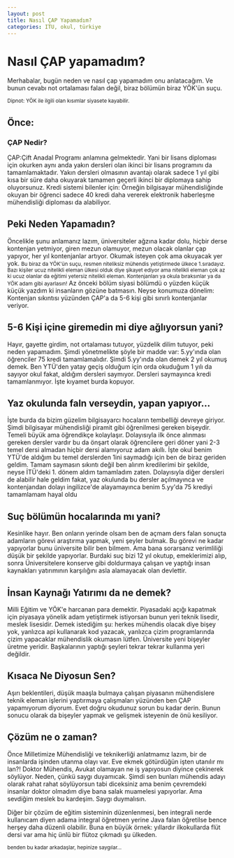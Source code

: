 ```yaml
---
layout: post
title: Nasıl ÇAP Yapamadım?
categories: ITU, okul, türkiye
---
```


<h1>Nasıl ÇAP yapamadım?</h1>

<p>Merhabalar, bugün neden ve nasıl çap yapamadım onu anlatacağım. Ve bunun cevabı not ortalaması falan değil, biraz bölümün biraz YÖK'ün suçu.</p>
<p><small>Dipnot: YÖK ile ilgili olan kısımlar siyasete kayabilir.</small></p>

<h2>Önce:</h2>
<h3>ÇAP Nedir?</h3>

<p>ÇAP:Çift Anadal Programı anlamına gelmektedir. Yani bir lisans diploması için okurken aynı anda yakın dersleri olan ikinci bir lisans programını da tamamlamaktadır. Yakın dersleri olmasının avantajı olarak sadece 1 yıl gibi kısa bir süre daha okuyarak tamamen geçerli ikinci bir diplomaya sahip oluyorsunuz. Kredi sistemi bilenler için: Örneğin bilgisayar mühendisliğinde okuyan bir öğrenci sadece 40 kredi daha vererek elektronik haberleşme mühendisliği diploması da alabiliyor.</p>

<h2>Peki Neden Yapamadın?</h2>
<p>Öncelikle şunu anlamanız lazım, üniversiteler ağzına kadar dolu, hiçbir derse kontenjan yetmiyor, giren mezun olamuyor, mezun olacak olanlar çap yapıyor, her yıl kontenjanlar artıyor. Okumak isteyen çok ama okuyacak yer yok. <small>Bu biraz da YÖK'ün suçu, resmen niteliksiz mühendis yetiştirmede ülkece 1.sıradayız. Bazı kişiler ucuz nitelikli eleman ülkesi olduk diye şikayet ediyor ama nitelikli eleman çok az ki ucuz olanlar da eğitimi yetersiz nitelikli eleman. Kontenjanları ya okula bıraksınlar ya da YÖK adam gibi ayarlasın!</small> Az önceki bölüm siyasi bölümdü o yüzden küçük küçük yazdım ki insanların gözüne batmasın. Neyse konumuza dönelim: Kontenjan sıkıntısı yüzünden ÇAP'a da 5-6 kişi gibi sınırlı kontenjanlar veriyor.</p>

<h2>5-6 Kişi içine giremedin mi diye ağlıyorsun yani?</h2>
<p>Hayır, gayette girdim, not ortalaması tutuyor, yüzdelik dilim tutuyor, peki neden yapamadım. Şimdi yönetmelikte şöyle bir madde var: 5.yy'ında olan öğrenciler 75 kredi tamamlamalıdır. Şimdi 5.yy'ında olan demek 2 yıl okumuş demek. Ben YTÜ'den yatay geçiş olduğum için orda okuduğum 1 yılı da sayıyor okul fakat, aldığım dersleri saymıyor. Dersleri saymayınca kredi tamamlanmıyor. İşte kıyamet burda kopuyor.</p>

<h2>Yaz okulunda faln verseydin, yapan yapıyor...</h2>
<p>İşte burda da bizim güzelim bilgisayarcı hocaların tembelliği devreye giriyor. Şimdi bilgisayar mühendisliği piramit gibi öğrenilmesi gereken bişeydir. Temeli büyük ama öğrendikçe kolaylaşır. Dolayısıyla ilk önce alınması gereken dersler vardır bu da önşart olarak öğrencilere geri döner yani 2-3 temel dersi almadan hiçbir dersi alamıyoruz adam akıllı. İşte okul benim YTÜ'de aldığım bu temel derslerden 1ini saymadığı için ben de biraz geriden geldim. Tamam saymasın sıkıntı değil ben alırım kredilerimi bir şekilde, neyse İTÜ'deki 1. dönem aldım tamamladım zaten. Dolayısıyla diğer dersleri de alabilir hale geldim fakat, yaz okulunda bu dersler açılmayınca ve kontenjandan dolayı ingilizce'de alayamayınca benim 5.yy'da 75 krediyi tamamlamam hayal oldu</p>

<h2>Suç bölümün hocalarında mı yani?</h2>
<p>Kesinlike hayır. Ben onların yerinde olsam ben de açmam ders falan sonuçta adamların görevi araştırma yapmak, yeni şeyler bulmak. Bu görevi ne kadar yapıyorlar bunu üniversite bilir ben bilmem. Ama bana sorarsanız verimliliği düşük bir şekilde yapıyorlar. Burdaki suç bizi 12 yıl okutup, emeklerimizi alıp, sonra Üniversitelere konserve gibi doldurmaya çalışan ve yaptığı insan kaynakları yatırımının karşılığını asla alamayacak olan devlettir.</p>

<h2>İnsan Kaynağı Yatırımı da ne demek?</h2>
<p>Milli Eğitim ve YÖK'e harcanan para demektir. Piyasadaki açığı kapatmak için piyasaya yönelik adam yetiştirmek istiyorsan bunun yeri teknik lisedir, meslek lisesidir. Demek istediğim şu: herkes mühendis olacak diye bişey yok, yanlızca api kullanarak kod yazacak, yanlızca çizim programlarında çizim yapacaklar mühendislik okumasın lütfen. Üniversite yeni bişeyler üretme yeridir. Başkalarının yaptığı şeyleri tekrar tekrar kullanma yeri değildir.</p>

<h2>Kısaca Ne Diyosun Sen?</h2>
<p> Aşırı beklentileri, düşük maaşla bulmaya çalışan piyasanın mühendislere teknik eleman işlerini yaptırmaya çalışmaları yüzünden ben ÇAP yapamıyorum diyorum. Evet doğru okudunuz sorun bu kadar derin. Bunun sonucu olarak da bişeyler yapmak ve gelişmek isteyenin de önü kesiliyor.</p>

<h2>Çözüm ne o zaman?</h2>
<p>Önce Milletimize Mühendisliği ve teknikerliği anlatmamız lazım, bir de insanlarda işinden utanma olayı var. Eve ekmek götürdüğün işten utanılır mı lan?! Doktor Mühendis, Avukat olamayan ne iş yapıyosun diyince çekinerek söylüyor. Neden, çünkü saygı duyamıcak. Şimdi sen bunları mühendis adayı olarak rahat rahat söylüyorsun tabi diceksiniz ama benim çevremdeki insanlar doktor olmadım diye bana salak muamelesi yapıyorlar. Ama sevdiğim meslek bu kardeşim. Saygı duymalısın.</p>

<p>Diğer bir çözüm de eğitim sisteminin düzenlenmesi, ben integrali nerde kullanıcam diyen adama integral öğretmen yerine Java falan öğretilse bence herşey daha düzenli olabilir. Buna en büyük örnek: yıllardır ilkokullarda flüt dersi var ama hiç ünlü bir flütoz çıkmadı şu ülkeden.</p>


<small>benden bu kadar arkadaşlar, hepinize saygılar...</small>